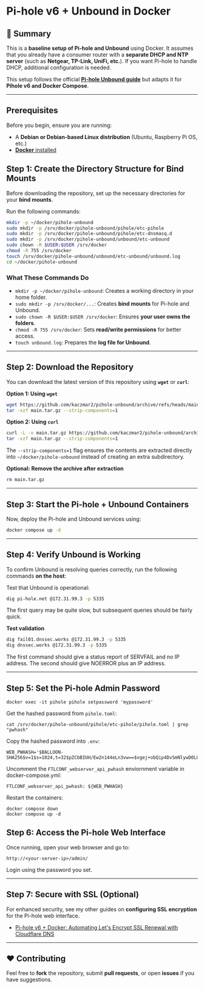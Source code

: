 # Pi-hole v6 + Unbound in Docker

## 🔹 Summary
This is a **baseline setup of Pi-hole and Unbound** using Docker. It assumes that you already have a consumer router with a **separate DHCP and NTP server** (such as **Netgear, TP-Link, UniFi, etc.**). If you want Pi-hole to handle DHCP, additional configuration is needed.

This setup follows the official **[Pi-hole Unbound guide](https://docs.pi-hole.net/guides/dns/unbound/)** but adapts it for **Pihole v6 and Docker Compose**.

---

## Prerequisites
Before you begin, ensure you are running:
- A **Debian or Debian-based Linux distribution** (Ubuntu, Raspberry Pi OS, etc.)
- [**Docker** installed](https://docs.docker.com/engine/install/)

## Step 1: Create the Directory Structure for Bind Mounts
Before downloading the repository, set up the necessary directories for your **bind mounts**.

Run the following commands:

```sh
mkdir -p ~/docker/pihole-unbound
sudo mkdir -p /srv/docker/pihole-unbound/pihole/etc-pihole
sudo mkdir -p /srv/docker/pihole-unbound/pihole/etc-dnsmasq.d
sudo mkdir -p /srv/docker/pihole-unbound/unbound/etc-unbound
sudo chown -R $USER:$USER /srv/docker
chmod -R 755 /srv/docker
touch /srv/docker/pihole-unbound/unbound/etc-unbound/unbound.log
cd ~/docker/pihole-unbound
```
### **What These Commands Do**
- `mkdir -p ~/docker/pihole-unbound`: Creates a working directory in your home folder.
- `sudo mkdir -p /srv/docker/...`: Creates **bind mounts** for Pi-hole and Unbound.
- `sudo chown -R $USER:$USER /srv/docker`: Ensures **your user owns the folders**.
- `chmod -R 755 /srv/docker`: Sets **read/write permissions** for better access.
- `touch unbound.log`: Prepares the **log file for Unbound**.

---

## Step 2: Download the Repository

You can download the latest version of this repository using **`wget`** or **`curl`**:

**Option 1: Using `wget`**
```sh
wget https://github.com/kaczmar2/pihole-unbound/archive/refs/heads/main.tar.gz
tar -xzf main.tar.gz --strip-components=1
```

**Option 2: Using `curl`**
```sh
curl -L -o main.tar.gz https://github.com/kaczmar2/pihole-unbound/archive/refs/heads/main.tar.gz
tar -xzf main.tar.gz --strip-components=1
```

The `--strip-components=1` flag ensures the contents are extracted directly into `~/docker/pihole-unbound` instead of creating an extra subdirectory.

**Optional: Remove the archive after extraction**
```sh
rm main.tar.gz
```

---

## Step 3: Start the Pi-hole + Unbound Containers
Now, deploy the Pi-hole and Unbound services using:

```sh
docker compose up -d
```

---

## Step 4: Verify Unbound is Working

To confirm Unbound is resolving queries correctly, run the following commands **on the host**:

Test that Unbound is operational:

```sh
dig pi-hole.net @172.31.99.3 -p 5335
```

The first query may be quite slow, but subsequent queries should be fairly quick.

**Test validation**

```sh
dig fail01.dnssec.works @172.31.99.3 -p 5335
dig dnssec.works @172.31.99.3 -p 5335
```

The first command should give a status report of SERVFAIL and no IP address. The second should give NOERROR plus an IP address.

---

## Step 5: Set the Pi-hole Admin Password

```
docker exec -it pihole pihole setpassword 'mypassword'
```

Get the hashed password from `pihole.toml`:
```
cat /srv/docker/pihole-unbound/pihole/etc-pihole/pihole.toml | grep "pwhash"
```

Copy the hashed password into `.env`:
```
WEB_PWHASH='$BALLOON-SHA256$v=1$s=1024,t=32$pZCbBIUH/Ew2n144eLn3vw==$vgej+obQip4DvSmNlywD0LUHlsHcqgLdbQLvDscZs78='
```

Uncomment the `FTLCONF_webserver_api_pwhash` enviornment variable in docker-compose.yml:
```
FTLCONF_webserver_api_pwhash: ${WEB_PWHASH}
```

Restart the containers:
```
docker compose down
docker compose up -d
```

## Step 6: Access the Pi-hole Web Interface
Once running, open your web browser and go to:

```
http://<your-server-ip>/admin/
```

Login using the password you set.

---

## Step 7: Secure with SSL (Optional)
For enhanced security, see my other guides on **configuring SSL encryption** for the Pi-hole web interface.
- [Pi-hole v6 + Docker: Automating Let's Encrypt SSL Renewal with Cloudflare DNS](https://gist.github.com/kaczmar2/027fd6f64f4e4e7ebbb0c75cb3409787#file-pihole-v6-docker-le-cf-md)
---

## ❤️ Contributing
Feel free to **fork** the repository, submit **pull requests**, or open **issues** if you have suggestions.
